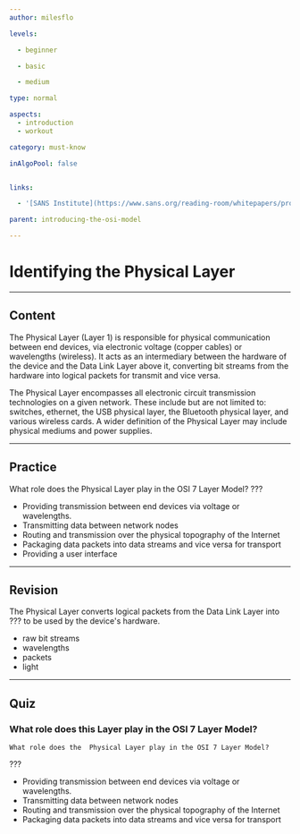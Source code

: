 ```yaml
---
author: milesflo

levels:

  - beginner

  - basic

  - medium

type: normal

aspects:
  - introduction
  - workout

category: must-know

inAlgoPool: false


links:

  - '[SANS Institute](https://www.sans.org/reading-room/whitepapers/protocols/applying-osi-layer-network-model-information-security-1309){website}'

parent: introducing-the-osi-model

---
```


# Identifying the Physical Layer

---
## Content

The Physical Layer (Layer 1) is responsible for physical communication between end devices, via electronic voltage (copper cables) or wavelengths (wireless). It acts as an intermediary between the hardware of the device and the Data Link Layer above it, converting bit streams from the hardware into logical packets for transmit and vice versa.

The Physical Layer encompasses all electronic circuit transmission technologies on a given network. These include but are not limited to: switches, ethernet, the USB physical layer, the Bluetooth physical layer, and various wireless cards. A wider definition of the Physical Layer may include physical mediums and power supplies.

---
## Practice

What role does the Physical Layer play in the OSI 7 Layer Model?
???


* Providing transmission between end devices via voltage or wavelengths.
* Transmitting data between network nodes
* Routing and transmission over the physical topography of the Internet
* Packaging data packets into data streams and vice versa for transport
* Providing a user interface

---
## Revision

The Physical Layer converts logical packets from the Data Link Layer into ??? to be used by the device's hardware.


* raw bit streams
* wavelengths
* packets
* light

---
## Quiz
### What role does this Layer play in the OSI 7 Layer Model?
```
What role does the  Physical Layer play in the OSI 7 Layer Model?
```

 ???

* Providing transmission between end devices via voltage or wavelengths.
* Transmitting data between network nodes
* Routing and transmission over the physical topography of the Internet
* Packaging data packets into data streams and vice versa for transport
